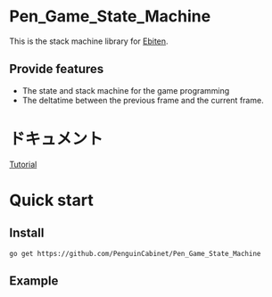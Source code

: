 # Pen_Game_State_Machine

This is the stack machine library for [Ebiten](https://ebiten.org/).
## Provide features
* The state and stack machine for the game programming
* The deltatime between the previous frame and the current frame.

# ドキュメント
[Tutorial](doc/Tutorial_en.md)

# Quick start

## Install
```shell
go get https://github.com/PenguinCabinet/Pen_Game_State_Machine
```

## Example
